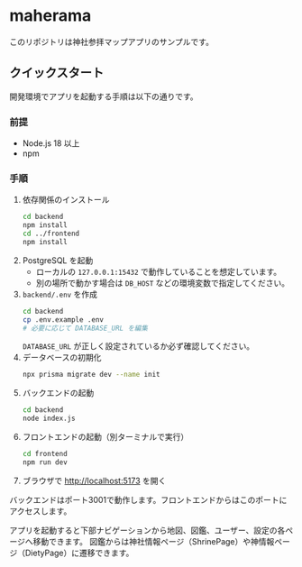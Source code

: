 # maherama

このリポジトリは神社参拝マップアプリのサンプルです。

## クイックスタート

開発環境でアプリを起動する手順は以下の通りです。

### 前提
- Node.js 18 以上
- npm

### 手順
1. 依存関係のインストール
   ```bash
   cd backend
   npm install
   cd ../frontend
   npm install
   ```
2. PostgreSQL を起動
   - ローカルの `127.0.0.1:15432` で動作していることを想定しています。
   - 別の場所で動かす場合は `DB_HOST` などの環境変数で指定してください。
3. `backend/.env` を作成
   ```bash
   cd backend
   cp .env.example .env
   # 必要に応じて DATABASE_URL を編集
   ```
   `DATABASE_URL` が正しく設定されているか必ず確認してください。
4. データベースの初期化
   ```bash
   npx prisma migrate dev --name init
   ```
5. バックエンドの起動
   ```bash
   cd backend
   node index.js
   ```
6. フロントエンドの起動（別ターミナルで実行）
   ```bash
   cd frontend
   npm run dev
   ```
7. ブラウザで [http://localhost:5173](http://localhost:5173) を開く

バックエンドはポート3001で動作します。フロントエンドからはこのポートにアクセスします。

アプリを起動すると下部ナビゲーションから地図、図鑑、ユーザー、設定の各ページへ移動できます。
図鑑からは神社情報ページ（ShrinePage）や神情報ページ（DietyPage）に遷移できます。
